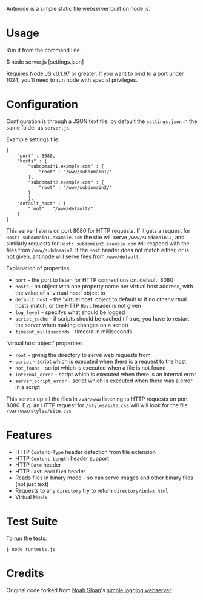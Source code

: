 Antinode is a simple static file webserver built on node.js.

# Usage

Run it from the command line. 

   $ node server.js [settings.json]

Requires Node.JS v0.1.97 or greater.
If you want to bind to a port under 1024, you'll need to run node with special
privileges.

# Configuration

Configuration is through a JSON text file, by default the `settings.json` in
the same folder as `server.js`.

Example settings file:

    {
        "port" : 8080,
        "hosts" : {
            "subdomain1.example.com" : { 
                "root" : "/www/subdomain1/"
            },
            "subdomain2.example.com" : {
                "root" : "/www/subdomain2/"
            }
            },
        "default_host" : {
            "root" : "/www/default/"
        }
    }

This server listens on port 8080 for HTTP requests.
If it gets a request for `Host: subdomain1.example.com` the site will serve
`/www/subdomain1/`, and similarly requests for `Host: subdomain2.example.com`
will respond with the files from `/www/subdomain2`. If the `Host` header does
not match either, or is not given, antinode will serve files from
`/www/default`.

Explanation of properties:

- `port` - the port to listen for HTTP connections on. default: 8080
- `hosts` - an object with one property name per virtual host address, with the value of a 'virtual host' object to 
- `default_host` - the 'virtual host' object to default to if no other virtual hosts match, or the HTTP `Host` header is not given
- `log_level` - specifys what should be logged
- `script_cache` - if scripts should be cached (if true, you have to restart the server when making changes on a script)
- `timeout_milliseconds` - timeout in milliseconds


'virtual host object' properties:

- `root` - giving the directory to serve web requests from
- `script` - script which is executed when there is a request to the host
- `not_found` - script which is executed when a file is not found
- `internal_error` - script which is executed when there is an internal error
- `server_script_error` - script which is executed when there was a error in a script


This serves up all the files in `/var/www` listening to HTTP requests on port 8080.
E.g. an HTTP request for `/styles/site.css` will will look for the file `/var/www/styles/site.css`

# Features

- HTTP `Content-Type` header detection from file extension
- HTTP `Content-Length` header support
- HTTP `Date` header
- HTTP `Last-Modified` header
- Reads files in binary mode - so can serve images and other binary files (not just text)
- Requests to any `directory` try to return `directory/index.html`
- Virtual Hosts

# Test Suite


To run the tests:

    $ node runtests.js

# Credits

Original code forked from [Noah Sloan](http://github.com/iamnoah)'s [simple logging webserver](http://gist.github.com/246761).
